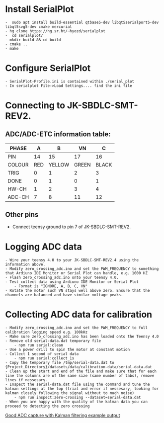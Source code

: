 # Install SerialPlot
    -  sudo apt install build-essential qtbase5-dev libqt5serialport5-dev libqt5svg5-dev cmake mercurial
    - hg clone https://hg.sr.ht/~hyozd/serialplot
    -  cd serialplot/
    - mkdir build && cd build
    - cmake ..
 	- make

# Configure SerialPlot
    - SerialPlot-Profile.ini is contained within ./serial_plot
    - In serialplot File->Load Settings.... find the ini file

# Connecting to JK-SBDLC-SMT-REV2. 

## ADC/ADC-ETC information table:

| PHASE       | A   | B      | VN    | C     |
|-------------|-----|--------|-------|-------|
| PIN         | 14  | 15     | 17    | 16    |
| COLOUR      | RED | YELLOW | GREEN | BLACK |
| TRIG        | 0   | 1      | 2     | 3     |
| DONE        | 0   | 1      | 0     | 1     |
| HW-CH       | 1   | 2      | 3     | 4     |
| ADC-CH      | 7   | 8      | 11    | 12    |

## Other pins

- Connect teensy ground to pin 7 of JK-SBDLC-SMT-REV2.

# Logging ADC data

    - Wire your teensy 4.0 to your JK-SBDLC-SMT-REV2.4 using the information above.
    - Modify zero_crossing_adc.ino and set the PWM_FREQUENCY to something that Ardiuno IDE Monitor or Serial Plot can handle, e.g. 1000 HZ
    - Flash zero_crossing_adc.ino onto your teensy 4.0.
    - Test collect data using Ardiuno IDE Monitor or Serial Plot
        - Format is "IGNORE, A, B, C, VN"
    - Rotate the motor such VN stays well above zero. Ensure that the channels are balanced and have similar voltage peaks.

# Collecting ADC data for calibration

    - Modify zero_crossing_adc.ino and set the PWM_FREQUENCY to full calibration logging speed e.g. 100kHz
    - Make sure zero_crossing_adc.ino has been loaded onto the Teensy 4.0
    - Remove old serial-data.dat temporary file
        - npm run serial:clean
    - Use a power drill to spin the motor at constant motion
    - Collect 1 second of serial data
        - npm run serial:collect_1s
    - Copy the temporary file /tmp/serial-data.dat to {Project_Directory}/datasets/data/calibration-data/serial-data.dat
    - Clean up the start and end of the file and make sure that for each line the columns are of the same size (same number of tabs), remove lines if nessesary.
    - Inspect the serial-data.dat file using the command and tune the kalman settings at the top (trial and error if nessesary, looking for kalman closely following the signal without to much noise)
        - npm run inspect:zero-crossing --dataset=serial-data.dat
    - When you are happy with the quality of the kalman data you can proceed to detecting the zero crossing

[Good ADC capture with Kalman filtering example output](zero-crossing-2-results.pdf)



